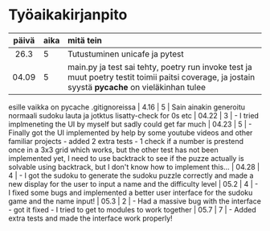 # Työaikakirjanpito

| päivä | aika | mitä tein  |
| :----:|:-----| :-----|
|  26.3 | 5    | Tutustuminen unicafe ja pytest  |
|  04.09| 5    | main.py ja test sai tehty, poetry run invoke test ja muut poetry testit toimii paitsi coverage, ja jostain syystä __pycache__ on vieläkinhan tulee 
esille vaikka on pycache .gitignoreissa
| 4.16  |  5  | Sain ainakin generoitu normaali sudoku lauta ja jotktus lisatty-check for 0s etc
| 04.22 |  3  | - I tried implmeneting the UI by myself but sadly could get far much
| 04.23 |  5  | - Finally got the UI implemented by help by some youtube videos and other familiar projects - added 2 extra tests - 1 check if a number is prestend
once in a 3x3 grid which works, but the other test has not been implemented yet, I need to use backtrack to see if the puzze actually is solvable using backtrack, but I don't know how to implement this... 
| 04.28 |   4 | - I got the sudoku to generate the sudoku puzzle correctly and made a new display for the user to input a name and the difficulty level
| 05.2  |   4 | - I fixed some bugs and implemented a better user interface for the sudoku game and the name input!
| 05.3  |  2  | - Had a massive bug with the interface - got it fixed - I tried to get to modules to work together
| 05.7  | 7   | - Added extra tests and made the interface work properly!
